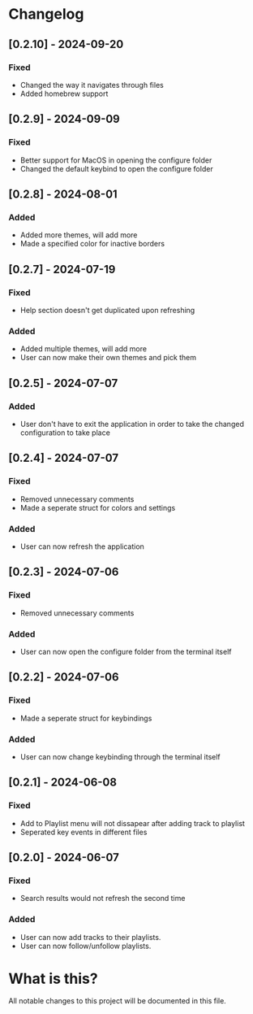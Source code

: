 # Changelog

## [0.2.10] - 2024-09-20

### Fixed

- Changed the way it navigates through files
- Added homebrew support

## [0.2.9] - 2024-09-09

### Fixed

- Better support for MacOS in opening the configure folder
- Changed the default keybind to open the configure folder

## [0.2.8] - 2024-08-01

### Added

- Added more themes, will add more
- Made a specified color for inactive borders

## [0.2.7] - 2024-07-19

### Fixed

- Help section doesn't get duplicated upon refreshing

### Added

- Added multiple themes, will add more
- User can now make their own themes and pick them

## [0.2.5] - 2024-07-07

### Added

- User don't have to exit the application in order to take the changed configuration to take place

## [0.2.4] - 2024-07-07

### Fixed

- Removed unnecessary comments
- Made a seperate struct for colors and settings

### Added

- User can now refresh the application

## [0.2.3] - 2024-07-06

### Fixed

- Removed unnecessary comments

### Added

- User can now open the configure folder from the terminal itself

## [0.2.2] - 2024-07-06

### Fixed

- Made a seperate struct for keybindings

### Added

- User can now change keybinding through the terminal itself

## [0.2.1] - 2024-06-08

### Fixed

- Add to Playlist menu will not dissapear after adding track to playlist
- Seperated key events in different files

## [0.2.0] - 2024-06-07

### Fixed

- Search results would not refresh the second time

### Added

- User can now add tracks to their playlists.
- User can now follow/unfollow playlists.

# What is this?

All notable changes to this project will be documented in this file.
